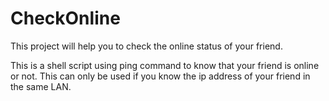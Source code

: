 # CheckOnline
This project will help you to check the online status of your friend.

This is a shell script using ping command to know that your friend is online or not.
This can only be used if you know the ip address of your friend in the same LAN.
